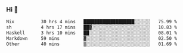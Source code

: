### Hi 👋

<!--START_SECTION:waka-->

```txt
Nix          30 hrs 4 mins   ███████████████████░░░░░░   75.99 %
sh           4 hrs 17 mins   ██▓░░░░░░░░░░░░░░░░░░░░░░   10.83 %
Haskell      3 hrs 10 mins   ██░░░░░░░░░░░░░░░░░░░░░░░   08.01 %
Markdown     59 mins         ▓░░░░░░░░░░░░░░░░░░░░░░░░   02.50 %
Other        40 mins         ▒░░░░░░░░░░░░░░░░░░░░░░░░   01.69 %
```

<!--END_SECTION:waka-->

